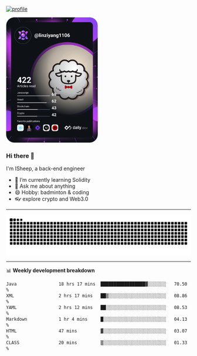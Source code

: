 [![profile](https://user-images.githubusercontent.com/54968314/208005045-e4b42f3b-833d-4242-bfcc-e764865553a2.svg)](https://www.calligrapher.ai/)

<a href="https://app.daily.dev/linziyang1106"><img src="/devcard.png" width="250" alt="ISheep's Dev Card"/></a>

### Hi there 🐏

I'm ISheep, a back-end engineer

- 🔭 I’m currently learning Solidity
- 💬 Ask me about anything
- 😄 Hobby: badminton & coding
- 👓 explore crypto and Web3.0

-------

![](https://raw.githubusercontent.com/ISheepp/ISheepp/output/github-contribution-grid-snake.svg)

-------

📊 **Weekly development breakdown**
<!--START_SECTION:waka-->

```text
Java                18 hrs 17 mins  █████████████████▓░░░░░░░   70.50 %
XML                 2 hrs 17 mins   ██▒░░░░░░░░░░░░░░░░░░░░░░   08.86 %
YAML                2 hrs 12 mins   ██░░░░░░░░░░░░░░░░░░░░░░░   08.53 %
Markdown            1 hr 4 mins     █░░░░░░░░░░░░░░░░░░░░░░░░   04.13 %
HTML                47 mins         ▓░░░░░░░░░░░░░░░░░░░░░░░░   03.07 %
CLASS               20 mins         ▒░░░░░░░░░░░░░░░░░░░░░░░░   01.33 %
```

<!--END_SECTION:waka-->
